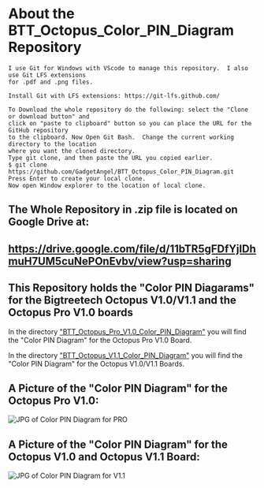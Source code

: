 # About the BTT_Octopus_Color_PIN_Diagram Repository

```
I use Git for Windows with VScode to manage this repository.  I also use Git LFS extensions
for .pdf and .png files.

Install Git with LFS extensions: https://git-lfs.github.com/

To Download the whole repository do the following: select the "Clone or download button" and
click on "paste to clipboard" button so you can place the URL for the GitHub repository
to the clipboard. Now Open Git Bash.  Change the current working directory to the location
where you want the cloned directory.
Type git clone, and then paste the URL you copied earlier.
$ git clone https://github.com/GadgetAngel/BTT_Octopus_Color_PIN_Diagram.git
Press Enter to create your local clone.
Now open Window explorer to the location of local clone.
```
## The Whole Repository in .zip file is located on Google Drive at:

## https://drive.google.com/file/d/11bTR5gFDfYjIDhmuH7UM5cuNePOnEvbv/view?usp=sharing


## This Repository holds the "Color PIN Diagarams" for the Bigtreetech Octopus V1.0/V1.1 and the Octopus Pro V1.0 boards


In the directory ["BTT_Octopus_Pro_V1.0_Color_PIN_Diagram"](https://github.com/GadgetAngel/BTT_Octopus_Color_PIN_Diagram/tree/main/BTT_Octopus_Pro_V1.0_Color_PIN_Diagram) you will find the "Color PIN Diagram" for the Octopus Pro V1.0 Board.

In the directory ["BTT_Octopus_V1.1_Color_PIN_Diagram"](https://github.com/GadgetAngel/BTT_Octopus_Color_PIN_Diagram/tree/main/BTT_Octopus_V1.1_Color_PIN_Diagram) you will find the "Color PIN Diagram" for the Octopus V1.0/V1.1 Boards.


## A Picture of the "Color PIN Diagram" for the Octopus Pro V1.0:

![JPG of Color PIN Diagram for PRO](/BTT_Octopus_Pro_V1.0_Color_PIN_Diagram/BIGTREETECH-Octopus-Pro-V1.0-color-PIN-V3.0.jpg)


## A Picture of the "Color PIN Diagram" for the Octopus V1.0 and Octopus V1.1 Board:


![JPG of Color PIN Diagram for V1.1](/BTT_Octopus_V1.1_Color_PIN_Diagram/BIGTREETECH-Octopus-1.1-color-PIN.jpg)